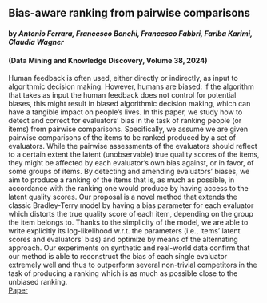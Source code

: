 ## Bias-aware ranking from pairwise comparisons
#### by _Antonio Ferrara, Francesco Bonchi, Francesco Fabbri, Fariba Karimi, Claudia Wagner_
#### (Data Mining and Knowledge Discovery, Volume 38, 2024)
Human feedback is often used, either directly or indirectly, as input to algorithmic decision making. However, humans are biased: if the algorithm that takes as input the human feedback does not control for potential biases, this might result in biased algorithmic decision making, which can have a tangible impact on people’s lives. In this paper, we study how to detect and correct for evaluators’ bias in the task of ranking people (or items) from pairwise comparisons. Specifically, we assume we are given pairwise comparisons of the items to be ranked produced by a set of evaluators. While the pairwise assessments of the evaluators should reflect to a certain extent the latent (unobservable) true quality scores of the items, they might be affected by each evaluator’s own bias against, or in favor, of some groups of items. By detecting and amending evaluators’ biases, we aim to produce a ranking of the items that is, as much as possible, in accordance with the ranking one would produce by having access to the latent quality scores. Our proposal is a novel method that extends the classic Bradley-Terry model by having a bias parameter for each evaluator which distorts the true quality score of each item, depending on the group the item belongs to. Thanks to the simplicity of the model, we are able to write explicitly its log-likelihood w.r.t. the parameters (i.e., items’ latent scores and evaluators’ bias) and optimize by means of the alternating approach. Our experiments on synthetic and real-world data confirm that our method is able to reconstruct the bias of each single evaluator extremely well and thus to outperform several non-trivial competitors in the task of producing a ranking which is as much as possible close to the unbiased ranking.
\
[Paper](https://github.com/nobias-project/Publications/blob/main/ferrara2024bias.pdf)
